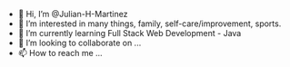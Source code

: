 - 👋 Hi, I’m @Julian-H-Martinez
- 👀 I’m interested in many things, family, self-care/improvement, sports.
- 🌱 I’m currently learning Full Stack Web Development - Java
- 💞️ I’m looking to collaborate on ...
- 📫 How to reach me ...

<!---
Julian-H-Martinez/Julian-H-Martinez is a ✨ special ✨ repository because its `README.md` (this file) appears on your GitHub profile.
You can click the Preview link to take a look at your changes.
--->
